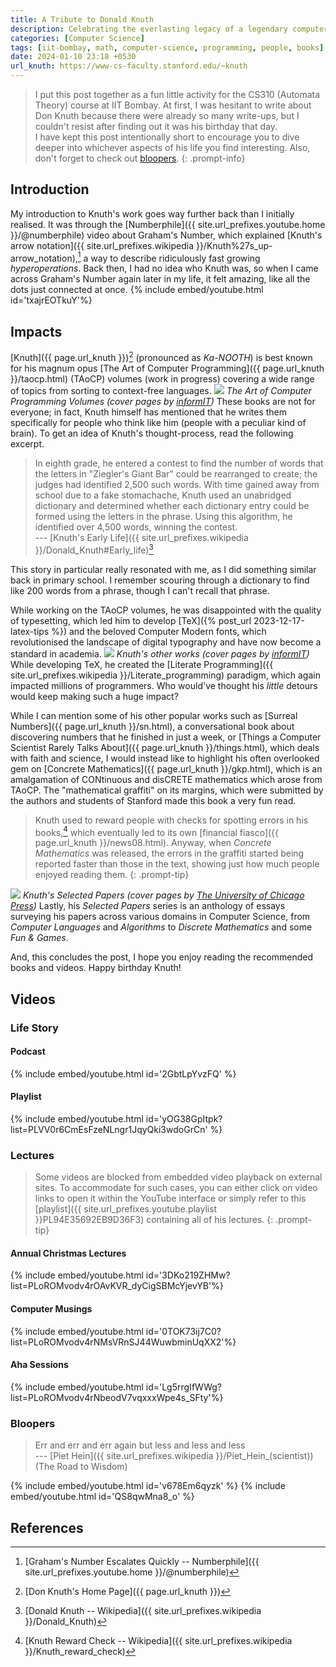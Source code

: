 ```yaml
---
title: A Tribute to Donald Knuth
description: Celebrating the everlasting legacy of a legendary computer scientist
categories: [Computer Science]
tags: [iit-bombay, math, computer-science, programming, people, books]
date: 2024-01-10 23:18 +0530
url_knuth: https://www-cs-faculty.stanford.edu/~knuth
---
```

> I put this post together as a fun little activity for the CS310 (Automata Theory) course at IIT Bombay.
At first, I was hesitant to write about Don Knuth because there were already so many write-ups, but I couldn't resist after finding out it was his birthday that day.\
I have kept this post intentionally short to encourage you to dive deeper into whichever aspects of his life you find interesting. Also, don't forget to check out [bloopers](#bloopers).
{: .prompt-info}
## Introduction
My introduction to Knuth's work goes way further back than I initially realised. It was through the [Numberphile]({{ site.url_prefixes.youtube.home }}/@numberphile) video about Graham's Number, which explained [Knuth's arrow notation]({{ site.url_prefixes.wikipedia }}/Knuth%27s_up-arrow_notation),[^grahamsnumber] a way to describe ridiculously fast growing _hyperoperations_. Back then, I had no idea who Knuth was, so when I came across Graham's Number again later in my life, it felt amazing, like all the dots just connected at once.
{% include embed/youtube.html id='txajrEOTkuY'%}

## Impacts
[Knuth]({{ page.url_knuth }})[^homepage] (pronounced as _Ka-NOOTH_) is best known for his magnum opus [The Art of Computer Programming]({{ page.url_knuth }}/taocp.html) (TAoCP) volumes (work in progress) covering a wide range of topics from sorting to context-free languages. 
![](/knuth-books-taocp.jpg)
_The Art of Computer Programming Volumes (cover pages by [informIT](https://www.informit.com/search/index.aspx?query=donald+knuth))_
These books are not for everyone; in fact, Knuth himself has mentioned that he writes them specifically for people who think like him (people with a peculiar kind of brain). To get an idea of Knuth's thought-process, read the following excerpt.
> In eighth grade, he entered a contest to find the number of words that the letters in "Ziegler's Giant Bar" could be rearranged to create; the judges had identified 2,500 such words. With time gained away from school due to a fake stomachache, Knuth used an unabridged dictionary and determined whether each dictionary entry could be formed using the letters in the phrase. Using this algorithm, he identified over 4,500 words, winning the contest.\
--- [Knuth's Early Life]({{ site.url_prefixes.wikipedia }}/Donald_Knuth#Early_life)[^wiki]

This story in particular really resonated with me, as I did something similar back in primary school.
I remember scouring through a dictionary to find like 200 words from a phrase, though I can't recall that phrase.

While working on the TAoCP volumes, he was disappointed with the quality of typesetting, which led him to develop [TeX]({% post_url 2023-12-17-latex-tips %}) and the beloved Computer Modern fonts, which revolutionised the landscape of digital typography and have now become a standard in academia.
![](/knuth-books-miscellaneous.jpg)
_Knuth's other works (cover pages by [informIT](https://www.informit.com/search/index.aspx?query=donald+knuth))_
While developing TeX, he created the [Literate Programming]({{ site.url_prefixes.wikipedia }}/Literate_programming) paradigm, which again impacted millions of programmers.
Who would've thought his _little_ detours would keep making such a huge impact?
 
While I can mention some of his other popular works such as [Surreal Numbers]({{ page.url_knuth }}/sn.html), a conversational book about discovering numbers that he finished in just a week, or [Things a Computer Scientist Rarely Talks About]({{ page.url_knuth }}/things.html), which deals with faith and science, I would instead like to highlight his often overlooked gem on [Concrete Mathematics]({{ page.url_knuth }}/gkp.html), which is an amalgamation of CONtinuous and disCRETE mathematics which arose from TAoCP. The "mathematical graffiti" on its margins, which were submitted by the authors and students of Stanford made this book a very fun read.
> Knuth used to reward people with checks for spotting errors in his books,[^rewardchecks] which eventually led to its own [financial fiasco]({{ page.url_knuth }}/news08.html). Anyway, when _Concrete Mathematics_ was released, the errors in the graffiti started being reported faster than those in the text, showing just how much people enjoyed reading them.
{: .prompt-tip}

![](/knuth-series-selected-papers.jpg)
_Knuth's Selected Papers (cover pages by [The University of Chicago Press](https://press.uchicago.edu/ucp/books/author/K/D/au5294038.html))_
Lastly, his _Selected Papers_ series is an anthology of essays surveying his papers across various domains in Computer Science, from _Computer Languages_ and _Algorithms_ to _Discrete Mathematics_ and some _Fun & Games_.

And, this concludes the post, I hope you enjoy reading the recommended books and videos. Happy birthday Knuth!

## Videos
### Life Story
#### Podcast
{% include embed/youtube.html id='2GbtLpYvzFQ' %}
#### Playlist
{% include embed/youtube.html id='yOG38GpItpk?list=PLVV0r6CmEsFzeNLngr1JqyQki3wdoGrCn' %}
### Lectures
> Some videos are blocked from embedded video playback on external sites. To accommodate for such cases, you can either click on video links to open it within the YouTube interface or simply refer to this [playlist]({{ site.url_prefixes.youtube.playlist }}PL94E35692EB9D36F3) containing all of his lectures.
{: .prompt-tip}

#### Annual Christmas Lectures 
{% include embed/youtube.html id='3DKo219ZHMw?list=PLoROMvodv4rOAvKVR_dyCigSBMcYjevYB'%}
#### Computer Musings
{% include embed/youtube.html id='0TOK73ij7C0?list=PLoROMvodv4rNMsVRnSJ44WuwbminUqXX2'%}
#### Aha Sessions
{% include embed/youtube.html id='Lg5rrgIfWWg?list=PLoROMvodv4rNbeodV7vqxxxWpe4s_SFty'%}
### Bloopers
> Err and err and err again but less and less and less\
--- [Piet Hein]({{ site.url_prefixes.wikipedia }}/Piet_Hein_(scientist)) (The Road to Wisdom)

{% include embed/youtube.html id='v678Em6qyzk' %}
{% include embed/youtube.html id='QS8qwMna8_o' %}

## References
[^grahamsnumber]: [Graham's Number Escalates Quickly -- Numberphile]({{ site.url_prefixes.youtube.home }}/@numberphile)
[^homepage]: [Don Knuth's Home Page]({{ page.url_knuth }})
[^wiki]: [Donald Knuth -- Wikipedia]({{ site.url_prefixes.wikipedia }}/Donald_Knuth)
[^rewardchecks]: [Knuth Reward Check -- Wikipedia]({{ site.url_prefixes.wikipedia }}/Knuth_reward_check)
